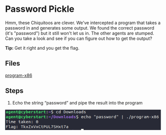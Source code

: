 # Password Pickle
Hmm, these Chiquitoos are clever. We've intercepted a program that takes a password in and generates some output. We found the correct password (it's "password") but it still won't let us in. The other agents are stumped. Can you take a look and see if you can figure out how to get the output?

**Tip:** Get it right and you get the flag.

## Files
[program-x86](/assets/files/program-x86)

## Steps
1. Echo the string “password” and pipe the result into the program

![step-by-step commands](/assets/screenshots/hq-07-PasswordPickle.png)